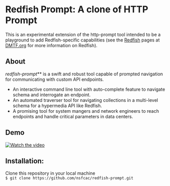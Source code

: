 Redfish Prompt: A clone of HTTP Prompt
======================================

This is an experimental extension of the http-prompt tool intended to be a playground to add Redfish-specific capabilities (see the [Redfish](https://www.dmtf.org/standards/redfish) pages at [DMTF.org](https://www.dmtf.org/) for more information on Redfish).

## About
_redfish-prompt_** is a swift and robust tool capable of prompted navigation for communicating with custom API endpoints.
+ An interactive command line tool with auto-complete feature to navigate schema and interrogate an endpoint.  
+ An automated traverser tool for navigating collections in a multi-level schema for a hypermedia API like Redfish.  
+ A promising tool for system mangers and network engineers to reach endpoints and handle critical parameters in data centers. 

## Demo

[![Watch the video](https://imgur.com/t4ceGNK.png)](https://www.youtube.com/watch?v=HzfN9qrMNDI)



## Installation:
Clone this repository in your local machine<br/>
`$ git clone https://github.com/nsfcac/redfish-prompt.git`
